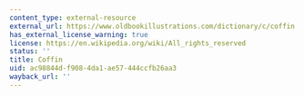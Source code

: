```yaml
---
content_type: external-resource
external_url: https://www.oldbookillustrations.com/dictionary/c/coffin
has_external_license_warning: true
license: https://en.wikipedia.org/wiki/All_rights_reserved
status: ''
title: Coffin
uid: ac98844d-f908-4da1-ae57-444ccfb26aa3
wayback_url: ''
---
```


